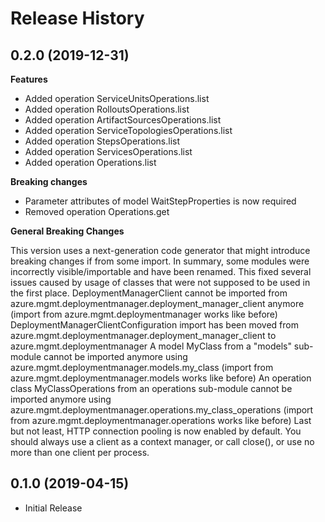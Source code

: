 # Release History

## 0.2.0 (2019-12-31)

**Features**

  - Added operation ServiceUnitsOperations.list
  - Added operation RolloutsOperations.list
  - Added operation ArtifactSourcesOperations.list
  - Added operation ServiceTopologiesOperations.list
  - Added operation StepsOperations.list
  - Added operation ServicesOperations.list
  - Added operation Operations.list

**Breaking changes**

  - Parameter attributes of model WaitStepProperties is now required
  - Removed operation Operations.get

**General Breaking Changes**

This version uses a next-generation code generator that might introduce
breaking changes if from some import. In summary, some modules were
incorrectly visible/importable and have been renamed. This fixed several
issues caused by usage of classes that were not supposed to be used in
the first place. DeploymentManagerClient cannot be imported from
azure.mgmt.deploymentmanager.deployment_manager_client anymore (import
from azure.mgmt.deploymentmanager works like before)
DeploymentManagerClientConfiguration import has been moved from
azure.mgmt.deploymentmanager.deployment_manager_client to
azure.mgmt.deploymentmanager A model MyClass from a "models" sub-module
cannot be imported anymore using
azure.mgmt.deploymentmanager.models.my_class (import from
azure.mgmt.deploymentmanager.models works like before) An operation
class MyClassOperations from an operations sub-module cannot be imported
anymore using
azure.mgmt.deploymentmanager.operations.my_class_operations (import
from azure.mgmt.deploymentmanager.operations works like before) Last but
not least, HTTP connection pooling is now enabled by default. You should
always use a client as a context manager, or call close(), or use no
more than one client per process.

## 0.1.0 (2019-04-15)

  - Initial Release
